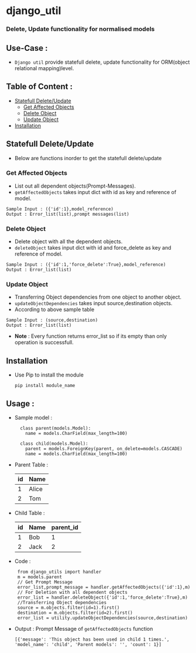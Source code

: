 # django_util
### Delete, Update functionality for normalised models


## Use-Case : 

  * `Django util` provide statefull delete, update functionality for ORM(object relational mapping)level.
  
## Table of Content :
  
  * [Statefull Delete/Update](#statefull)
     * [Get Affected Objects](#get-affected-objects)
     * [Delete Object](#delete-object)
     * [Update Object](#update-object)
  * [Installation](#installation)


## Statefull Delete/Update
  * Below are functions inorder to get the statefull delete/update
 
  ### Get Affected Objects
   * List out all dependent objects(Prompt-Messages).
   * `getAffectedObjects` takes input dict with id as key and reference of model.
   
   ```
   Sample Input : ({'id':1},model_reference)
   Output : Error_list(list),prompt messages(list)
   ```
   
  ### Delete Object
   * Delete object with all the dependent objects. 
   * `deleteObject` takes input dict with id and force_delete as key and reference of model.
   
   ```
   Sample Input : ({'id':1,'force_delete':True},model_reference)
   Output : Error_list(list)
   ```
   
  ### Update Object 
   * Transferring Object dependencies from one object to another object.
   * `updateObjectDependencies` takes input source,destination objects.
   * According to above sample table 
   
   ```
   Sample Input : (source,destination)
   Output : Error_list(list)
   ```
   
* **Note** : Every function returns error_list so if its empty than only operation is successfull. 

## Installation
  * Use Pip to install the module
  
    ```
    pip install module_name
    ```
    
## Usage :
  * Sample model : 
      
          class parent(models.Model):
            name = models.CharField(max_length=100)
            
          class child(models.Model):
            parent = models.ForeignKey(parent, on_delete=models.CASCADE) 
            name = models.CharField(max_length=100)
      
  *  Parent Table :
  
     | id     | Name      |
     | ------ | --------- |
     |  1     |  Alice    |
     |  2     |  Tom      |
  
 * Child Table :
  
     | id          | Name       |  parent_id    |
     | ----------- |  --------- |-------------- |
     |  1          |  Bob       |     1         |
     |  2          |  Jack      |     2         | 

  
  * Code :
         
         from django_utils import handler
         m = models.parent
         // Get Prompt Message
         error_list,prompt_message = handler.getAffectedObjects({'id':1},m)
         // For Deletion with all dependent objects
         error_list = handler.deleteObject({'id':1,'force_delete':True},m)
         //Transferring Object dependencies
         source = m.objects.filter(id=1).first()
         destination = m.objects.filter(id=2).first()
         error_list = utility.updateObjectDependencies(source,destination)
         
  * Output :
        Prompt Message of `getAffectedObjects` function
        
        [{'message': 'This object has been used in child 1 times.', 'model_name': 'child', 'Parent models': '', 'count': 1}] 
         
          
    
    
